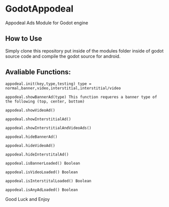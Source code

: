  GodotAppodeal
==================
  Appodeal Ads Module for Godot engine

How to Use
-------------
Simply clone this repository put inside of the modules folder inside of godot source code and compile the godot source for android.

Avaliable Functions:
---------------------
    appodeal.init(key,type,testing) type = normal,banner,video,interstitial,interstitial/video
    
    appodeal.showBannerAd(type) This function requeres a banner type of the following (top, center, bottom)
    
    appodeal.showVideoAd()
    
    appodeal.showInterstitialAd()
    
    appodeal.showInterstitialAndVideoAds()
    
    appodeal.hideBannerAd()
    
    appodeal.hideVideoAd()
    
    appodeal.hideInterstitalAd()
    
    appodeal.isBannerLoaded() Boolean
    
    appodeal.isVideoLoaded() Boolean
    
    appodeal.isInterstitalLoaded() Boolean
    
    appodeal.isAnyAdLoaded() Boolean

Good Luck and Enjoy
